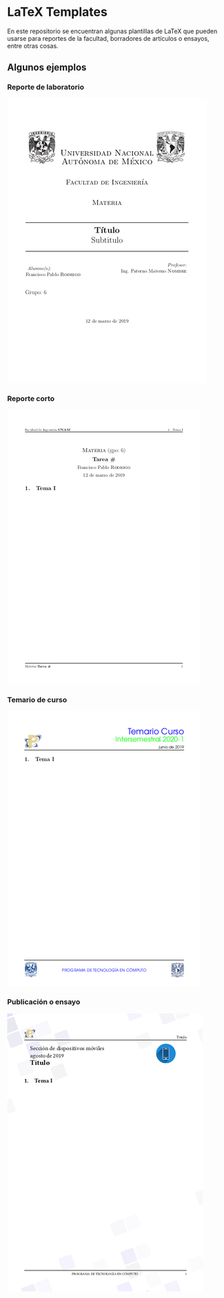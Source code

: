 # LaTeX Templates
En este repositorio se encuentran algunas plantillas de LaTeX que pueden usarse para reportes de la facultad, borradores de artículos o ensayos, entre otras cosas.

## Algunos ejemplos

### Reporte de laboratorio 

![reporte](img/screenshots/reporte.png)

### Reporte corto

![reporte](img/screenshots/sreporte.png)

### Temario de curso

![reporte](img/screenshots/temario.png)

### Publicación o ensayo

![reporte](img/screenshots/pub.png)